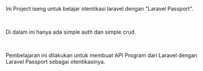 <p>Ini Project iseng untuk belajar otentikasi laravel dengan "Laravel Passport".</p>
<br>
<p>Di dalam ini hanya ada simple auth dan simple crud.</p>
<br>
<p>Pembelajaran ini dilakukan untuk membuat API Program dari Laravel dengan Laravel Passport sebagai otentikasinya.</p>
